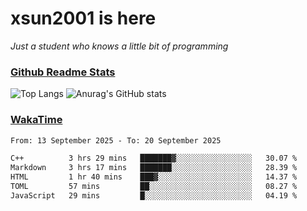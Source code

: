 # xsun2001 is here

*Just a student who knows a little bit of programming*

### [Github Readme Stats](https://github.com/anuraghazra/github-readme-stats)

![Top Langs](https://github-readme-stats.vercel.app/api/top-langs/?username=xsun2001&layout=compact&theme=radical) ![Anurag's GitHub stats](https://github-readme-stats.vercel.app/api?username=xsun2001&show_icons=true&theme=radical)

### [WakaTime](https://wakatime.com)

<!--START_SECTION:waka-->

```txt
From: 13 September 2025 - To: 20 September 2025

C++          3 hrs 29 mins   ███████▓░░░░░░░░░░░░░░░░░   30.07 %
Markdown     3 hrs 17 mins   ███████░░░░░░░░░░░░░░░░░░   28.39 %
HTML         1 hr 40 mins    ███▓░░░░░░░░░░░░░░░░░░░░░   14.37 %
TOML         57 mins         ██░░░░░░░░░░░░░░░░░░░░░░░   08.27 %
JavaScript   29 mins         █░░░░░░░░░░░░░░░░░░░░░░░░   04.19 %
```

<!--END_SECTION:waka-->
